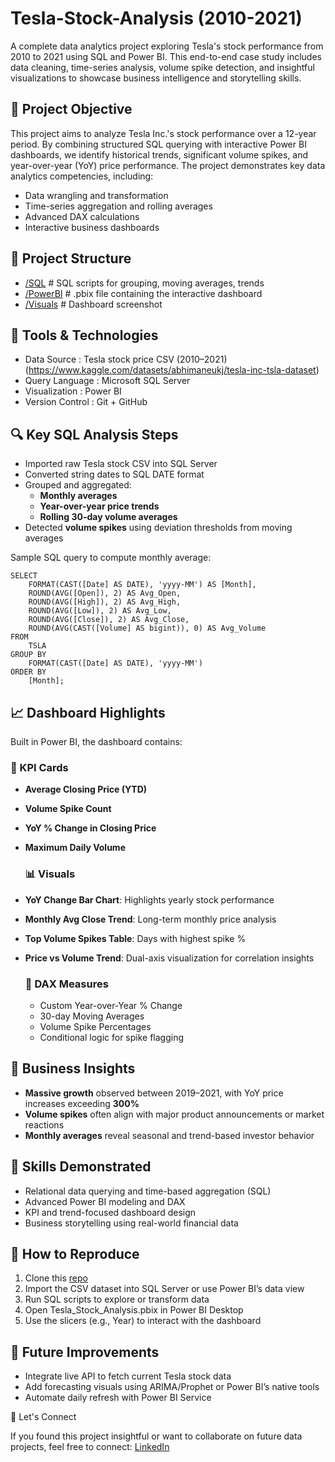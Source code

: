 # Tesla-Stock-Analysis (2010-2021)

A complete data analytics project exploring Tesla's stock performance from 2010 to 2021 using SQL and Power BI. This end-to-end case study includes data cleaning, time-series analysis, volume spike detection, and insightful visualizations to showcase business intelligence and storytelling skills.
 
 ## 🧠 Project Objective

This project aims to analyze Tesla Inc.'s stock performance over a 12-year period. By combining structured SQL querying with interactive Power BI dashboards, we identify historical trends, significant volume spikes, and year-over-year (YoY) price performance. The project demonstrates key data analytics competencies, including:
* Data wrangling and transformation
* Time-series aggregation and rolling averages
* Advanced DAX calculations
* Interactive business dashboards

## 📁 Project Structure
- [/SQL](SQL) # SQL scripts for grouping, moving averages, trends
- [/PowerBI](POWERBI) # .pbix file containing the interactive dashboard
- [/Visuals](Visuals) # Dashboard screenshot


## 📌 Tools & Technologies

* Data Source : Tesla stock price CSV (2010–2021) (https://www.kaggle.com/datasets/abhimaneukj/tesla-inc-tsla-dataset)
* Query Language : Microsoft SQL Server
* Visualization : Power BI
* Version Control : Git + GitHub

## 🔍 Key SQL Analysis Steps

* Imported raw Tesla stock CSV into SQL Server
* Converted string dates to SQL DATE format
* Grouped and aggregated:
	- **Monthly averages**
	- **Year-over-year price trends**
	- **Rolling 30-day volume averages**
* Detected **volume spikes** using deviation thresholds from moving averages

Sample SQL query to compute monthly average:
```
SELECT 
    FORMAT(CAST([Date] AS DATE), 'yyyy-MM') AS [Month],
    ROUND(AVG([Open]), 2) AS Avg_Open,
    ROUND(AVG([High]), 2) AS Avg_High,
    ROUND(AVG([Low]), 2) AS Avg_Low,
    ROUND(AVG([Close]), 2) AS Avg_Close,
    ROUND(AVG(CAST([Volume] AS bigint)), 0) AS Avg_Volume
FROM 
    TSLA
GROUP BY 
    FORMAT(CAST([Date] AS DATE), 'yyyy-MM')
ORDER BY 
    [Month];
```

 ## 📈 Dashboard Highlights

 Built in Power BI, the dashboard contains:

 ### 📌 KPI Cards
 * **Average Closing Price (YTD)**
 * **Volume Spike Count**
 * **YoY % Change in Closing Price**
 * **Maximum Daily Volume**

 	### 📊 Visuals
* **YoY Change Bar Chart**: Highlights yearly stock performance
* **Monthly Avg Close Trend**: Long-term monthly price analysis
* **Top Volume Spikes Table**: Days with highest spike %
* **Price vs Volume Trend**: Dual-axis visualization for correlation insights

 	### 🧠 DAX Measures
  * Custom Year-over-Year % Change
  * 30-day Moving Averages
  * Volume Spike Percentages
  * Conditional logic for spike flagging

 ## 📌 Business Insights
 
 * **Massive growth** observed between 2019–2021, with YoY price increases exceeding **300%**
 * **Volume spikes** often align with major product announcements or market reactions
 * **Monthly averages** reveal seasonal and trend-based investor behavior

 ## 🧳 Skills Demonstrated

 * Relational data querying and time-based aggregation (SQL)
 * Advanced Power BI modeling and DAX
 * KPI and trend-focused dashboard design
 * Business storytelling using real-world financial data

 ## 🧱 How to Reproduce

1. Clone this [repo](https://github.com/Dannyjohn03/Tesla-Stock-Analysis-2010-2021-.git)
2. Import the CSV dataset into SQL Server or use Power BI’s data view
3. Run SQL scripts to explore or transform data
4. Open Tesla_Stock_Analysis.pbix in Power BI Desktop
5. Use the slicers (e.g., Year) to interact with the dashboard

 ## 📌 Future Improvements

 * Integrate live API to fetch current Tesla stock data
 * Add forecasting visuals using ARIMA/Prophet or Power BI’s native tools
 * Automate daily refresh with Power BI Service

 🤝 Let's Connect
 
 If you found this project insightful or want to collaborate on future data projects, feel free to connect:
	 	[LinkedIn](https://www.linkedin.com/in/daniel-ogunleye-704019213/)

